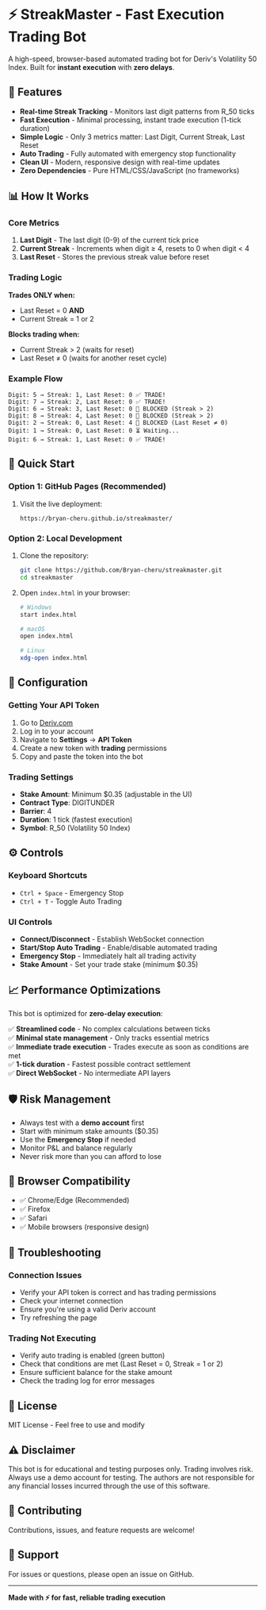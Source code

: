 # ⚡ StreakMaster - Fast Execution Trading Bot

A high-speed, browser-based automated trading bot for Deriv's Volatility 50 Index. Built for **instant execution** with **zero delays**.

## 🎯 Features

- **Real-time Streak Tracking** - Monitors last digit patterns from R_50 ticks
- **Fast Execution** - Minimal processing, instant trade execution (1-tick duration)
- **Simple Logic** - Only 3 metrics matter: Last Digit, Current Streak, Last Reset
- **Auto Trading** - Fully automated with emergency stop functionality
- **Clean UI** - Modern, responsive design with real-time updates
- **Zero Dependencies** - Pure HTML/CSS/JavaScript (no frameworks)

## 📊 How It Works

### Core Metrics

1. **Last Digit** - The last digit (0-9) of the current tick price
2. **Current Streak** - Increments when digit ≥ 4, resets to 0 when digit < 4
3. **Last Reset** - Stores the previous streak value before reset

### Trading Logic

**Trades ONLY when:**
- Last Reset = 0 **AND**
- Current Streak = 1 or 2

**Blocks trading when:**
- Current Streak > 2 (waits for reset)
- Last Reset ≠ 0 (waits for another reset cycle)

### Example Flow

```
Digit: 5 → Streak: 1, Last Reset: 0 ✅ TRADE!
Digit: 7 → Streak: 2, Last Reset: 0 ✅ TRADE!
Digit: 6 → Streak: 3, Last Reset: 0 🚫 BLOCKED (Streak > 2)
Digit: 8 → Streak: 4, Last Reset: 0 🚫 BLOCKED (Streak > 2)
Digit: 2 → Streak: 0, Last Reset: 4 🚫 BLOCKED (Last Reset ≠ 0)
Digit: 1 → Streak: 0, Last Reset: 0 ⏳ Waiting...
Digit: 6 → Streak: 1, Last Reset: 0 ✅ TRADE!
```

## 🚀 Quick Start

### Option 1: GitHub Pages (Recommended)

1. Visit the live deployment:
   ```
   https://bryan-cheru.github.io/streakmaster/
   ```

### Option 2: Local Development

1. Clone the repository:
   ```bash
   git clone https://github.com/Bryan-cheru/streakmaster.git
   cd streakmaster
   ```

2. Open `index.html` in your browser:
   ```bash
   # Windows
   start index.html
   
   # macOS
   open index.html
   
   # Linux
   xdg-open index.html
   ```

## 🔧 Configuration

### Getting Your API Token

1. Go to [Deriv.com](https://deriv.com)
2. Log in to your account
3. Navigate to **Settings** → **API Token**
4. Create a new token with **trading** permissions
5. Copy and paste the token into the bot

### Trading Settings

- **Stake Amount**: Minimum $0.35 (adjustable in the UI)
- **Contract Type**: DIGITUNDER
- **Barrier**: 4
- **Duration**: 1 tick (fastest execution)
- **Symbol**: R_50 (Volatility 50 Index)

## ⚙️ Controls

### Keyboard Shortcuts

- `Ctrl + Space` - Emergency Stop
- `Ctrl + T` - Toggle Auto Trading

### UI Controls

- **Connect/Disconnect** - Establish WebSocket connection
- **Start/Stop Auto Trading** - Enable/disable automated trading
- **Emergency Stop** - Immediately halt all trading activity
- **Stake Amount** - Set your trade stake (minimum $0.35)

## 📈 Performance Optimizations

This bot is optimized for **zero-delay execution**:

✅ **Streamlined code** - No complex calculations between ticks  
✅ **Minimal state management** - Only tracks essential metrics  
✅ **Immediate trade execution** - Trades execute as soon as conditions are met  
✅ **1-tick duration** - Fastest possible contract settlement  
✅ **Direct WebSocket** - No intermediate API layers  

## 🛡️ Risk Management

- Always test with a **demo account** first
- Start with minimum stake amounts ($0.35)
- Use the **Emergency Stop** if needed
- Monitor P&L and balance regularly
- Never risk more than you can afford to lose

## 📱 Browser Compatibility

- ✅ Chrome/Edge (Recommended)
- ✅ Firefox
- ✅ Safari
- ✅ Mobile browsers (responsive design)

## 🐛 Troubleshooting

### Connection Issues

- Verify your API token is correct and has trading permissions
- Check your internet connection
- Ensure you're using a valid Deriv account
- Try refreshing the page

### Trading Not Executing

- Verify auto trading is enabled (green button)
- Check that conditions are met (Last Reset = 0, Streak = 1 or 2)
- Ensure sufficient balance for the stake amount
- Check the trading log for error messages

## 📄 License

MIT License - Feel free to use and modify

## ⚠️ Disclaimer

This bot is for educational and testing purposes only. Trading involves risk. Always use a demo account for testing. The authors are not responsible for any financial losses incurred through the use of this software.

## 🤝 Contributing

Contributions, issues, and feature requests are welcome!

## 📧 Support

For issues or questions, please open an issue on GitHub.

---

**Made with ⚡ for fast, reliable trading execution**
